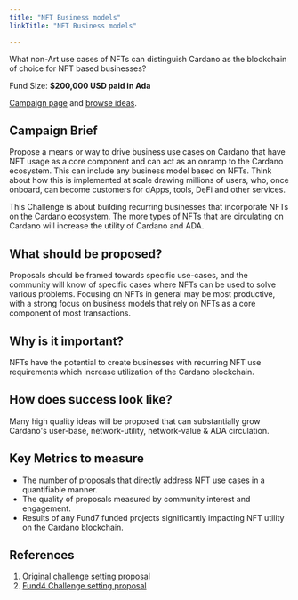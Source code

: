 ```yaml
---
title: "NFT Business models"
linkTitle: "NFT Business models"

---
```

What non-Art use cases of NFTs can distinguish Cardano as the blockchain of choice for NFT based businesses?

Fund Size: **$200,000 USD paid in Ada**

[Campaign page](https://cardano.ideascale.com/a/campaign-home/26115) and [browse ideas](https://cardano.ideascale.com/a/ideas/top/campaign-filter/byids/campaigns/26115/stage/unspecified).

## Campaign Brief

Propose a means or way to drive business use cases on Cardano that have NFT usage as a core component and can act as an onramp to the Cardano ecosystem. This can include any business model based on NFTs. Think about how this is implemented at scale drawing millions of users, who, once onboard, can become customers for dApps, tools, DeFi and other services.

This Challenge is about building recurring businesses that incorporate NFTs on the Cardano ecosystem. The more types of NFTs that are circulating on Cardano will increase the utility of Cardano and ADA.

## What should be proposed?

Proposals should be framed towards specific use-cases, and the community will know of specific cases where NFTs can be used to solve various problems. Focusing on NFTs in general may be most productive, with a strong focus on business models that rely on NFTs as a core component of most transactions.

## Why is it important?

NFTs have the potential to create businesses with recurring NFT use requirements which increase utilization of the Cardano blockchain.

## How does success look like?

Many high quality ideas will be proposed that can substantially grow Cardano's user-base, network-utility, network-value & ADA circulation.

## Key Metrics to measure

- The number of proposals that directly address NFT use cases in a quantifiable manner.
- The quality of proposals measured by community interest and engagement.
- Results of any Fund7 funded projects significantly impacting NFT utility on the Cardano blockchain.

## References

1. [Original challenge setting proposal](https://cardano.ideascale.com/a/dtd/NFT-Business-models/352815-48088)
2. [Fund4 Challenge setting proposal](https://cardano.ideascale.com/a/dtd/Atala-PRISM-DID-Mass-Scale-Adoption/334524-48088)